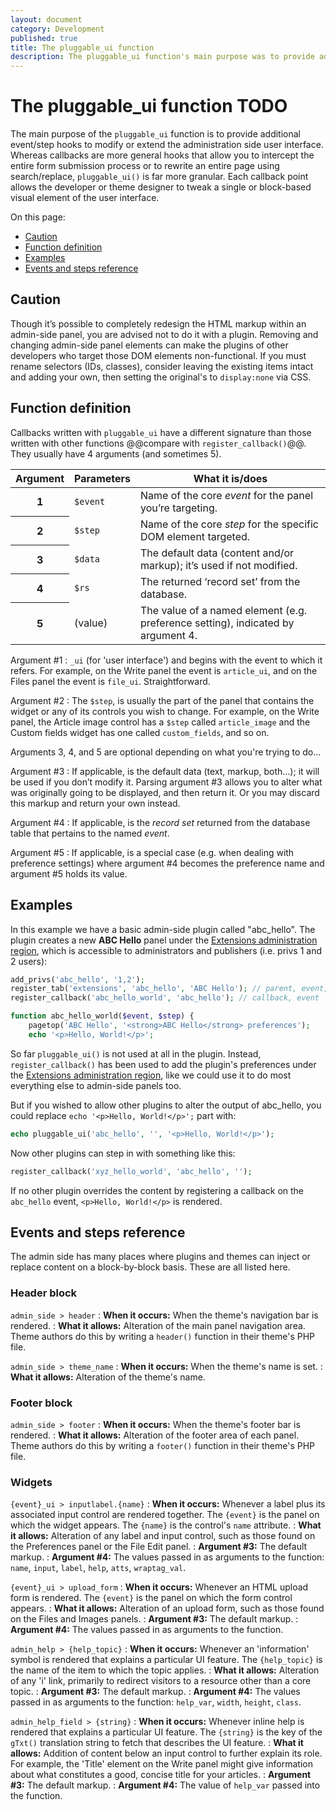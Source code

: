 ```yaml
---
layout: document
category: Development
published: true
title: The pluggable_ui function
description: The pluggable_ui function's main purpose was to provide additional event/step hooks to modify the administration side.
---
```


# The pluggable_ui function TODO

The main purpose of the `pluggable_ui` function is to provide additional event/step hooks to modify or extend the administration side user interface. Whereas callbacks are more general hooks that allow you to intercept the entire form submission process or to rewrite an entire page using search/replace, `pluggable_ui()` is far more granular. Each callback point allows the developer or theme designer to tweak a single or block-based visual element of the user interface.

On this page:

* [Caution](#caution)
* [Function definition](#function-definition)
* [Examples](#examples)
* [Events and steps reference](#events-and-steps-reference)

## Caution

Though it’s possible to completely redesign the HTML markup within an admin-side panel, you are advised not to do it with a plugin. Removing and changing admin-side panel elements can make the plugins of other developers who target those DOM elements non-functional. If you must rename selectors (IDs, classes), consider leaving the existing items intact and adding your own, then setting the original's to `display:none` via CSS.

## Function definition

Callbacks written with `pluggable_ui` have a different signature than those written with other functions @@compare with `register_callback()`@@. They usually have 4 arguments (and sometimes 5).

<div class="tabular-data" itemscope itemtype="https://schema.org/Table">
    <table>
        <thead>
            <tr>
                <th scope="col">Argument</th>
                <th scope="col">Parameters</th>
                <th scope="col">What it is/does</th>
            </tr>
        </thead>
        <tbody>
            <tr>
                <th scope="row">1</th>
                <td><code>$event</code></td>
                <td>Name of the core <em>event</em> for the panel you’re targeting.</td>
            </tr>
            <tr>
                <th scope="row">2</th>
                <td><code>$step</code></td>
                <td>Name of the core <em>step</em> for the specific DOM element targeted.</td>
            </tr>
            <tr>
                <th scope="row">3</th>
                <td><code>$data</code></td>
                <td>The default data (content and/or markup); it’s used if not modified.</td>
            </tr>
            <tr>
                <th scope="row">4</th>
                <td><code>$rs</code></td>
                <td>The returned ‘record set’ from the database.</td>
            </tr>
            <tr>
                <th scope="row">5</th>
                <td>(value)</td>
                <td>The value of a named element (e.g. preference setting), indicated by argument 4.</td>
            </tr>
        </tbody>
    </table>
</div>

Argument #1
: `_ui` (for 'user interface') and begins with the event to which it refers. For example, on the Write panel the event is `article_ui`, and on the Files panel the event is `file_ui`. Straightforward.

Argument #2
: The `$step`, is usually the part of the panel that contains the widget or any of its controls you wish to change. For example, on the Write panel, the Article image control has a `$step` called `article_image` and the Custom fields widget has one called `custom_fields`, and so on.

Arguments 3, 4, and 5 are optional depending on what you're trying to do...

Argument #3
: If applicable, is the default data (text, markup, both...); it will be used if you don’t modify it. Parsing argument #3 allows you to alter what was originally going to be displayed, and then return it. Or you may discard this markup and return your own instead.

Argument #4
: If applicable, is the *record set* returned from the database table that pertains to the named *event*.

Argument #5
: If applicable, is a special case (e.g. when dealing with preference settings) where argument #4 becomes the preference name and argument #5 holds its value.

## Examples

In this example we have a basic admin-side plugin called "abc_hello". The plugin creates a new **ABC Hello** panel under the [Extensions administration region](https://docs.textpattern.io/administration/extensions-region), which is accessible to administrators and publishers (i.e. privs 1 and 2 users):

~~~ php
add_privs('abc_hello', '1,2');
register_tab('extensions', 'abc_hello', 'ABC Hello'); // parent, event, title
register_callback('abc_hello_world', 'abc_hello'); // callback, event

function abc_hello_world($event, $step) {
    pagetop('ABC Hello', '<strong>ABC Hello</strong> preferences');
    echo '<p>Hello, World!</p>';
~~~

So far `pluggable_ui()` is not used at all in the plugin. Instead, `register_callback()` has been used to add the plugin's preferences under the [Extensions administration region](https://docs.textpattern.io/administration/extensions-region), like we could use it to do most everything else to admin-side panels too.

But if you wished to allow other plugins to alter the output of abc_hello, you could replace `echo '<p>Hello, World!</p>';` part with:

~~~ php
echo pluggable_ui('abc_hello', '', '<p>Hello, World!</p>');
~~~

Now other plugins can step in with something like this:

~~~ php
register_callback('xyz_hello_world', 'abc_hello', '');
~~~

If no other plugin overrides the content by registering a callback on the `abc_hello` event, `<p>Hello, World!</p>` is rendered.

## Events and steps reference

The admin side has many places where plugins and themes can inject or replace content on a block-by-block basis. These are all listed here.

### Header block

`admin_side > header`
: **When it occurs:** When the theme's navigation bar is rendered.
: **What it allows:** Alteration of the main panel navigation area. Theme authors do this by writing a `header()` function in their theme's PHP file.

`admin_side > theme_name`
: **When it occurs:** When the theme's name is set.
: **What it allows:** Alteration of the theme's name.

### Footer block

`admin_side > footer`
: **When it occurs:** When the theme's footer bar is rendered.
: **What it allows:** Alteration of the footer area of each panel. Theme authors do this by writing a `footer()` function in their theme's PHP file. 

### Widgets

`{event}_ui > inputlabel.{name}`
: **When it occurs:** Whenever a label plus its associated input control are rendered together. The `{event}` is the panel on which the widget appears. The `{name}` is the control's `name` attribute.
: **What it allows:** Alteration of any label and input control, such as those found on the Preferences panel or the File Edit panel.
: **Argument \#3:** The default markup.
: **Argument \#4:** The values passed in as arguments to the function: `name`, `input`, `label`, `help`, `atts`, `wraptag_val`.

`{event}_ui > upload_form`
: **When it occurs:** Whenever an HTML upload form  is rendered. The `{event}` is the panel on which the form control appears.
: **What it allows:** Alteration of an upload form, such as those found on the Files and Images panels.
: **Argument \#3:** The default markup.
: **Argument \#4:** The values passed in as arguments to the function.

`admin_help > {help_topic}`
: **When it occurs:** Whenever an 'information' symbol is rendered that explains a particular UI feature. The `{help_topic}` is the name of the item to which the topic applies.
: **What it allows:** Alteration of any 'i' link, primarily to redirect visitors to a resource other than a core topic.
: **Argument \#3:** The default markup.
: **Argument \#4:** The values passed in as arguments to the function: `help_var`, `width`, `height`, `class`.

`admin_help_field > {string}`
: **When it occurs:** Whenever inline help is rendered that explains a particular UI feature. The `{string}` is the key of the `gTxt()` translation string to fetch that describes the UI feature.
: **What it allows:** Addition of content below an input control to further explain its role. For example, the 'Title' element on the Write panel might give information about what constitutes a good, concise title for your articles.
: **Argument \#3:** The default markup.
: **Argument \#4:** The value of `help_var` passed into the function.

